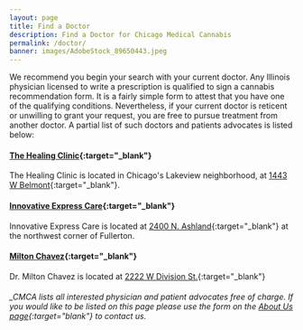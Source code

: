 ```yaml
---
layout: page
title: Find a Doctor
description: Find a Doctor for Chicago Medical Cannabis
permalink: /doctor/
banner: images/AdobeStock_89650443.jpeg
---
```


We recommend you begin your search with your current doctor. Any Illinois physician licensed to write a prescription is qualified to sign a cannabis recommendation form. It is a fairly simple form to attest that you have one of the qualifying conditions. Nevertheless, if your current doctor is reticent or unwilling to grant your request, you are free to pursue treatment from another doctor. A partial list of such doctors and patients advocates is listed below:

#### [The Healing Clinic](http://thehealingclinic.org){:target="_blank"} 
The Healing Clinic is located in Chicago's Lakeview neighborhood, at [1443 W Belmont](https://www.google.com/maps/place/1443+W+Belmont+Ave,+Chicago,+IL+60657/@41.939479,-87.6655229,17z/data=!3m1!4b1!4m2!3m1!1s0x880fd257207459d9:0x604fecfc2c4e1eff){:target="_blank"}.


#### [Innovative Express Care](http://innovativeexpresscare.com/medical-marijuana/){:target="_blank"}
Innovative Express Care is located at [2400 N. Ashland](https://www.google.com/maps/place/Innovative+Express+Care/@41.9253496,-87.6706297,17z/data=!3m1!4b1!4m2!3m1!1s0x880fd2effba9ac61:0xc59c513b06402ae0){:target="_blank"} at the northwest corner of Fullerton. 

#### [Milton Chavez](http://www.mchavezmd.com/medical-marijuana/){:target="_blank"}
Dr. Milton Chavez is located at [2222 W Division St.](https://www.google.com/maps/place/Dr.+Milton+Chavez,+MD/@41.9034845,-87.6856097,17z/data=!3m1!4b1!4m2!3m1!1s0x880fd2b12f893511:0xddb6ad611fb4e374){:target="_blank"} 


###### _CMCA lists all interested physician and patient advocates free of charge. If you would like to be listed on this page please use the form on the [About Us page](/about-us){:target="_blank"} to contact us._
